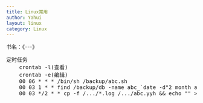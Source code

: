 ```yaml
---
title: Linux常用
author: Yahui
layout: linux
category: Linux
---
```


书名：《---》

<pre style="text-align: left;">
定时任务
	crontab -l(查看)
	crontab -e(编辑)
    00 06 * * * /bin/sh /backup/abc.sh
	00 03 1 * * find /backup/db -name abc_`date -d"2 month ago" +"%Y-%m"`* | xargs rm -r
	00 03 */2 * * cp -f /.../*.log /.../abc.yyh && echo "" > *.log
</pre>